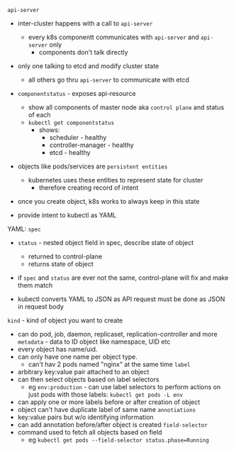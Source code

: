 `api-server`
- inter-cluster happens with a call to `api-server`
    - every k8s componentt communicates with `api-server` and `api-server` only
        - components don't talk directly
- only one talking to etcd and modify cluster state
    - all others go thru `api-server` to communicate with etcd
- `componentstatus` - exposes api-resource 
    - show all components of master node aka `control plane` and status of each
    - `kubectl get componentstatus`
        - shows:
            - scheduler - healthy
            - controller-manager - healthy
            - etcd - healthy

- objects like pods/services are `persistent entities`
    - kubernetes uses these entities to represent state for cluster
        - therefore creating record of intent
- once you create object, k8s works to always keep in this state
- provide intent to kubectl as YAML

YAML:
`spec`
- `status` - nested object field in spec, describe state of object
    - returned to control-plane
    - returns state of object
- if `spec` and `status` are ever not the same, control-plane will fix and make them match

- kubectl converts YAML to JSON as API request must be done as JSON in request body

`kind` - kind of object you want to create
- can do pod, job, daemon, replicaset, replication-controller and more
`metadata` - data to ID object like namespace, UID etc
- every object has name/uid. 
- can only have one name per object type.
    - can't hav 2 pods named "nginx" at the same time
`label`
- arbitrary key:value pair attached to an object
- can then select objects based on label selectors
    - eg `env:production` - can use label selectors to perform actions on just pods with those labels: `kubectl get pods -L env`
- can apply one or more labels before or after creation of object
- object can't have duplicate label of same name
`annotiations`
- key:value pairs but w/o identifying information
- can add annotation before/after object is created
`field-selector`
- command used to fetch all objects based on field
    - eg `kubectl get pods --field-selector status.phase=Running`
